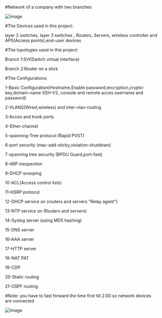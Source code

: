 
#Network of a company with two branches

![image](https://github.com/1MostafaAyman1/Network-of-a-company-with-Two-Branches/assets/80271742/4b3d0612-7cbc-4185-b5f6-04fef3e62689)

#The Devices used in this project:

layer 2 switches, layer 3 switches , Routers, Servers, wireless controller
and APS(Access points),end-user devices

#The topologies used in this project:

Branch 1:SVI(Switch virtual interface)

Branch 2:Router on a stick 

#The Configurations: 

1-Basic Configuration(Hostname,Enable password,encryption,crypto-key,domain-name
SSH-V2, console and remote acces username and password)

2-VLANS(Wired,wireless) and inter-vlan-routing

3-Acces and trunk ports

4-Ether-channel

5-spanning-Tree protocol (Rapid PVST)

6-port security (mac-add-sticky,violation-shutdown)

7-spanning tree security (BPDU Guard,port-fast)

8-ARP inespection

9-DHCP snooping

10-ACL(Access control lists)

11-HSRP protocol

12-DHCP service on (routers and servers "Relay agent")

13-NTP service on (Routers and servers)

14-Syslog server (using MD5 hashing)

15-DNS server

16-AAA server

17-HTTP server

18-NAT PAT

19-CDP

20-Static routing

21-OSPF routing

#Note: you have to fast forward the time first till 2:00 so network devices are connected

![image](https://github.com/1MostafaAyman1/Network-of-a-company-with-Two-Branches/assets/80271742/c032e8c9-0079-4474-bd69-b06244e819be)





